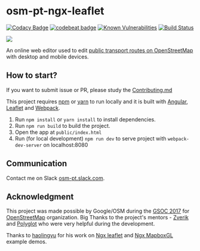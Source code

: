 # osm-pt-ngx-leaflet

[![Codacy Badge](https://api.codacy.com/project/badge/Grade/231206018f6e41d9bddee2b4bb4683dc)](https://www.codacy.com/app/dkocich/osm-pt-ngx-leaflet?utm_source=github.com&utm_medium=referral&utm_content=dkocich/osm-pt-ngx-leaflet&utm_campaign=badger)
[![codebeat badge](https://codebeat.co/badges/525de5f2-8276-4e4a-ad5f-0b8c6c854f0d)](https://codebeat.co/projects/github-com-dkocich-osm-pt-ngx-leaflet-master)
[![Known Vulnerabilities](https://snyk.io/test/github/snyk/goof/badge.svg)](https://snyk.io/test/github/snyk/goof)
[![Build Status](https://api.travis-ci.org/dkocich/osm-pt-ngx-leaflet.svg?branch=master)](https://travis-ci.org/dkocich/osm-pt-ngx-leaflet)

<a href="https://zenhub.com"><img src="https://raw.githubusercontent.com/ZenHubIO/support/master/zenhub-badge.png"></a>

An online web editor used to edit [public transport routes on OpenStreetMap](https://wiki.openstreetmap.org/wiki/Public_transport) with desktop and mobile devices.

## How to start?

If you want to submit issue or PR, please study the [Contributing.md](https://github.com/dkocich/osm-pt-ngx-leaflet/blob/master/CONTRIBUTING.md)

This project requires [npm](https://www.npmjs.com/) or [yarn](https://yarnpkg.com/) to run locally and it is built with
 [Angular](https://angular.io/), [Leaflet](http://leafletjs.com/) and [Webpack](https://webpack.js.org/).

1.	Run `npm install` or `yarn install` to install dependencies.
2.	Run `npm run build` to build the project.
3.  Open the app at `public/index.html`
4.  Run (for local development) `npm run dev` to serve project with `webpack-dev-server` on localhost:8080

## Communication

Contact me on Slack [osm-pt.slack.com](https://osm-pt.slack.com/).

## Acknowledgment

This project was made possible by Google/OSM during the [GSOC 2017](https://summerofcode.withgoogle.com/) for [OpenStreetMap](https://www.openstreetmap.org/) organization.
 Big Thanks to the project's mentors - [Zverik](https://github.com/zverik) and [Polyglot](https://github.com/PolyglotOpenstreetmap)
 who were very helpful during the development.

Thanks to [haolingyu](https://github.com/haoliangyu) for his work on [Ngx leaflet](https://github.com/haoliangyu/ngx-leaflet-starter)
 and [Ngx MapboxGL](https://www.mapbox.com/mapbox-gl-js/api/) example demos.
